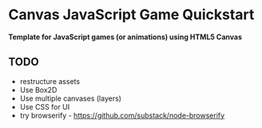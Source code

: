 # Canvas JavaScript Game Quickstart

**Template for JavaScript games (or animations) using HTML5 Canvas**

## TODO
- restructure assets
- Use Box2D
- Use multiple canvases (layers)
- Use CSS for UI
- try browserify - https://github.com/substack/node-browserify

